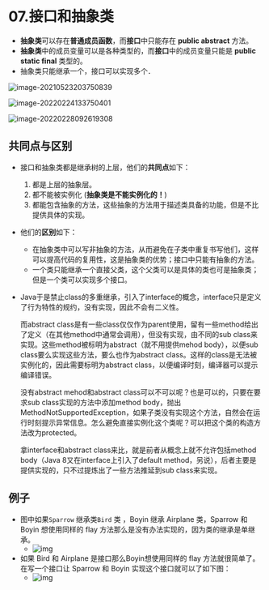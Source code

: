# 07.接口和抽象类

- **抽象类**可以存在**普通成员函数**，而**接口**中只能存在 **public abstract** 方法。 
- **抽象类**中的成员变量可以是各种类型的，而**接口**中的成员变量只能是 **public static final** 类型的。 
- 抽象类只能继承一个，接口可以实现多个． 

![image-20210523203750839](https://raw.githubusercontent.com/TWDH/Leetcode-From-Zero/pictures/img/image-20210523203750839.png)

![image-20220224133750401](https://raw.githubusercontent.com/TWDH/Leetcode-From-Zero/pictures/img/image-20220224133750401.png)



![image-20220228092619308](https://raw.githubusercontent.com/TWDH/Leetcode-From-Zero/pictures/img/image-20220228092619308.png)

## 共同点与区别

- 接口和抽象类都是继承树的上层，他们的**共同点**如下：

  1. 都是上层的抽象层。
  2. 都不能被实例化 (**抽象类是不能实例化的！**)
  3. 都能包含抽象的方法，这些抽象的方法用于描述类具备的功能，但是不比提供具体的实现。

- 他们的**区别**如下：

  - 在抽象类中可以写非抽象的方法，从而避免在子类中重复书写他们，这样可以提高代码的复用性，这是抽象类的优势；接口中只能有抽象的方法。
  - 一个类只能继承一个直接父类，这个父类可以是具体的类也可是抽象类；但是一个类可以实现多个接口。

- Java于是禁止class的多重继承，引入了interface的概念，interface只是定义了行为特性的规约，没有实现，因此不会有二义性。

  而abstract class是有一些class仅仅作为parent使用，留有一些method给出了定义（在其他method中通常会调用），但没有实现，由不同的sub class来实现。这些method被标明为abstract（就不用提供mehod body），以便sub class要么实现这些方法，要么也作为abstract class。这样的class是无法被实例化的，因此需要标明为abstract class，以便编译时刻，编译器可以提示编译错误。

  没有abstract mehod和abstract class可以不可以呢？也是可以的，只要在要求sub class实现的方法中添加method body，抛出MethodNotSupportedException，如果子类没有实现这个方法，自然会在运行时刻提示异常信息。怎么避免直接实例化这个类呢？可以把这个类的构造方法改为protected。

  拿interface和abstract class来比，就是前者从概念上就不允许包括method body（Java 8又在interface上引入了default method，另说），后者主要是提供实现的，只不过提炼出了一些方法推延到sub class来实现。

  

## 例子

- 图中如果`Sparrow` 继承类`Bird` 类 ，Boyin 继承 Airplane 类，Sparrow 和 Boyin 想使用同样的 flay 方法那么是没有办法实现的，因为类的继承是单继承。
  - ![img](https://raw.githubusercontent.com/TWDH/Leetcode-From-Zero/pictures/img/v2-1f71b697cfd213ce382a35ee73790730_720w.jpg)
- 如果 Bird 和 Airplane 是接口那么Boyin想使用同样的 flay 方法就很简单了。在写一个接口让 Sparrow 和 Boyin 实现这个接口就可以了如下图：
  - ![img](https://raw.githubusercontent.com/TWDH/Leetcode-From-Zero/pictures/img/v2-647e0c347a44ef5733464e1fa2c2bee1_720w.jpg)

